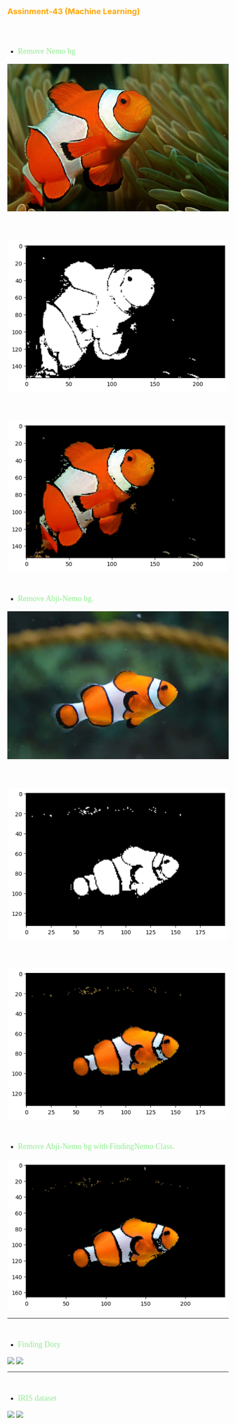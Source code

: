 <p style="color: orange; font-weight: bold; font-size: 18px">Assinment-43 (Machine Learning)</p>
<br>
<br>

- <p style="color: lightgreen; font-size: 18px; font-family: Tahoma">Remove Nemo bg</p>
![](data/nemo.jpg)

<br>
<br>

![](data/nemo-mask.png)

<br>
<br>

![](data/rm-bg-nemo.png)

<br>

- <p style="color: lightgreen; font-size: 18px; font-family: Tahoma">Remove Abji-Nemo bg.</p>
![](data/abjie-nemo.jpg)

<br>
<br>

![](data/abjie-nemo-mask.png)

<br>
<br>

![](data/rm-bg-abji-nemo.png)

<br>

- <p style="color: lightgreen; font-size: 18px; font-family: Tahoma">Remove Abji-Nemo bg with FindingNemo Class.</p>

![](data/rm-bg-abji-nemo-f.png)


---
<br>

- <p style="color: lightgreen; font-size: 18px; font-family: Tahoma">Finding Dory</p>


![](data/accuracy-of-myKnn.JPG)
![](data/Confusion-matrix-myKnn.png)

---
<br>

- <p style="color: lightgreen; font-size: 18px; font-family: Tahoma">IRIS dataset</p>


![](data/accuracy-of-KNeighborsClassifier.JPG)
![](data/Confusion-matrix-sklearnKnn.png)
